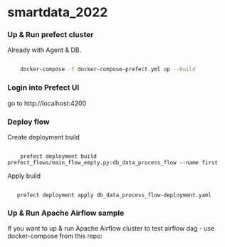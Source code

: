 # smartdata_2022


### Up & Run prefect cluster

Already with Agent & DB.

```bash

    docker-compose -f docker-compose-prefect.yml up --build

```


### Login into Prefect UI

go to http://localhost:4200

### Deploy flow 

Create deployment build

```console

    prefect deployment build prefect_flows/main_flow_empty.py:db_data_process_flow --name first

```


Apply build

```console

   prefect deployment apply db_data_process_flow-deployment.yaml

```


### Up & Run Apache Airflow sample
If you want to up & run Apache Airflow cluster to test airflow dag - use docker-compose from this repo: 





